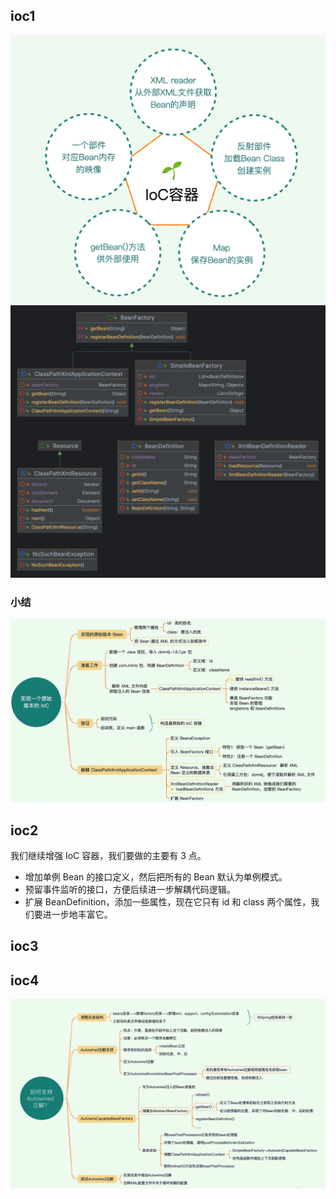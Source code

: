 ## ioc1

![img_1.png](img_1.png)
![img.png](img.png)

### 小结

![img_2.png](img_2.png)

## ioc2

我们继续增强 IoC 容器，我们要做的主要有 3 点。

- 增加单例 Bean 的接口定义，然后把所有的 Bean 默认为单例模式。
- 预留事件监听的接口，方便后续进一步解耦代码逻辑。
- 扩展 BeanDefinition，添加一些属性，现在它只有 id 和 class 两个属性，我们要进一步地丰富它。

## ioc3

## ioc4
![img_3.png](img_3.png)